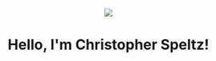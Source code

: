 <h1 align="center"><img src="![bannerphoto](https://user-images.githubusercontent.com/37876358/148658316-09b8efc9-146b-440f-bbc3-c22c53da9b6d.jpg)"</h1>
<h1 align="center">Hello, I'm Christopher Speltz!</h1>
